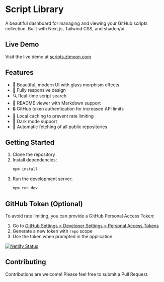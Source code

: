 # Script Library

A beautiful dashboard for managing and viewing your GitHub scripts collection. Built with Next.js, Tailwind CSS, and shadcn/ui.

## Live Demo

Visit the live demo at [scripts.ztmoon.com](https://scripts.ztmoon.com)

## Features

- 🚀 Beautiful, modern UI with glass morphism effects
- 📱 Fully responsive design
- 🔍 Real-time script search
- 📖 README viewer with Markdown support
- 🔒 GitHub token authentication for increased API limits
- 💾 Local caching to prevent rate limiting
- 🌙 Dark mode support
- 🔄 Automatic fetching of all public repositories

## Getting Started

1. Clone the repository
2. Install dependencies:
   ```bash
   npm install
   ```
3. Run the development server:
   ```bash
   npm run dev
   ```

## GitHub Token (Optional)

To avoid rate limiting, you can provide a GitHub Personal Access Token:

1. Go to [GitHub Settings > Developer Settings > Personal Access Tokens](https://github.com/settings/tokens)
2. Generate a new token with `repo` scope
3. Use the token when prompted in the application

[![Netlify Status](https://api.netlify.com/api/v1/badges/d025b9a0-d60f-4d3b-9a43-aa6ebe6e0862/deploy-status)](https://app.netlify.com/sites/fluffy-pothos-14ce15/deploys)

## Contributing

Contributions are welcome! Please feel free to submit a Pull Request.